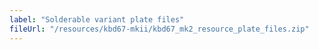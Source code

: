 ```yaml
---
label: "Solderable variant plate files"
fileUrl: "/resources/kbd67-mkii/kbd67_mk2_resource_plate_files.zip"
---
```

